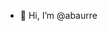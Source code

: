 - 👋 Hi, I’m @abaurre


<!---
abaurre/abaurre is a ✨ special ✨ repository because its `README.md` (this file) appears on your GitHub profile.
You can click the Preview link to take a look at your changes.
--->
